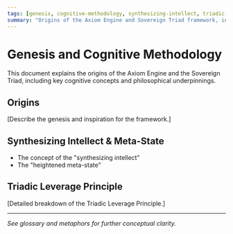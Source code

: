 ```yaml
---
tags: [genesis, cognitive-methodology, synthesizing-intellect, triadic-leverage, philosophy, origins]
summary: "Origins of the Axiom Engine and Sovereign Triad framework, including key cognitive concepts and philosophical underpinnings."
---
```


# Genesis and Cognitive Methodology

This document explains the origins of the Axiom Engine and the Sovereign Triad, including key cognitive concepts and philosophical underpinnings.

## Origins

[Describe the genesis and inspiration for the framework.]

## Synthesizing Intellect & Meta-State

- The concept of the "synthesizing intellect"
- The "heightened meta-state"

## Triadic Leverage Principle

[Detailed breakdown of the Triadic Leverage Principle.]

---

*See glossary and metaphors for further conceptual clarity.*
